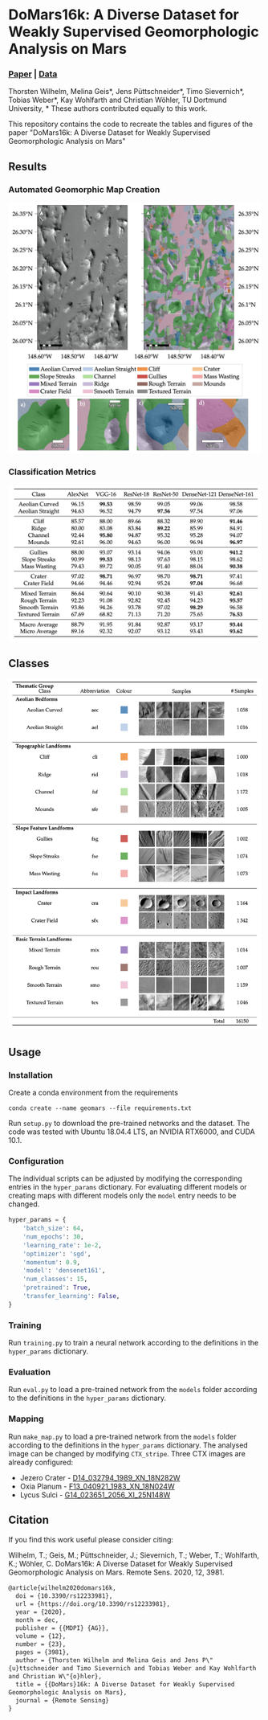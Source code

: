 # DoMars16k: A Diverse Dataset for Weakly Supervised Geomorphologic Analysis on Mars

### [Paper](https://www.mdpi.com/2072-4292/12/23/3981 "Paper") | [Data](https://dx.doi.org/10.5281/zenodo.4291940 "Data")

Thorsten Wilhelm, Melina Geis*, Jens Püttschneider*, Timo Sievernich*, Tobias Weber*, Kay Wohlfarth and Christian Wöhler, TU Dortmund University, * These authors contributed equally to this work.

This repository contains the code to recreate the tables and figures of the paper "DoMars16k: A Diverse Dataset for Weakly Supervised Geomorphologic Analysis on Mars"

## Results

### Automated Geomorphic Map Creation
![map](images/map.png)

### Classification Metrics
![metrics](images/f1_table.png)

## Classes
![classes](images/classes.png)

## Usage
### Installation
Create a conda environment from the requirements
```
conda create --name geomars --file requirements.txt
```
Run `setup.py` to download the pre-trained networks and the dataset. The code was tested with Ubuntu 18.04.4 LTS, an NVIDIA RTX6000, and CUDA 10.1.

### Configuration
The individual scripts can be adjusted by modifying the corresponding entries in the `hyper_params` dictionary. For evaluating different models or creating maps with different models only the `model` entry needs to be changed.

```python
hyper_params = {
    'batch_size': 64,
    'num_epochs': 30,
    'learning_rate': 1e-2,
    'optimizer': 'sgd',
    'momentum': 0.9,
    'model': 'densenet161',
    'num_classes': 15,
    'pretrained': True,
    'transfer_learning': False,
}
```
### Training
Run `training.py` to train a neural network according to the definitions in the `hyper_params` dictionary. 

### Evaluation
Run `eval.py` to load a pre-trained network from the `models` folder according to the definitions in the `hyper_params` dictionary. 

### Mapping
Run `make_map.py` to load a pre-trained network from the `models` folder according to the definitions in the `hyper_params` dictionary. The analysed image can be changed by modifying `CTX_stripe`. Three CTX images are already configured:
* Jezero Crater - [D14_032794_1989_XN_18N282W](http://viewer.mars.asu.edu/viewer/ctx/D14_032794_1989_XN_18N282W)
* Oxia Planum - [F13_040921_1983_XN_18N024W](http://viewer.mars.asu.edu/viewer/ctx/F13_040921_1983_XN_18N024W)
* Lycus Sulci - [G14_023651_2056_XI_25N148W](http://viewer.mars.asu.edu/viewer/ctx/G14_023651_2056_XI_25N148W)


## Citation
If you find this work useful please consider citing:

Wilhelm, T.; Geis, M.; Püttschneider, J.; Sievernich, T.; Weber, T.; Wohlfarth, K.; Wöhler, C. DoMars16k: A Diverse Dataset for Weakly Supervised Geomorphologic Analysis on Mars. Remote Sens. 2020, 12, 3981.

```
@article{wilhelm2020domars16k,
  doi = {10.3390/rs12233981},
  url = {https://doi.org/10.3390/rs12233981},
  year = {2020},
  month = dec,
  publisher = {{MDPI} {AG}},
  volume = {12},
  number = {23},
  pages = {3981},
  author = {Thorsten Wilhelm and Melina Geis and Jens P\"{u}ttschneider and Timo Sievernich and Tobias Weber and Kay Wohlfarth and Christian W\"{o}hler},
  title = {{DoMars}16k: A Diverse Dataset for Weakly Supervised Geomorphologic Analysis on Mars},
  journal = {Remote Sensing}
}
```
